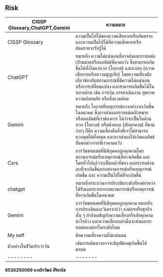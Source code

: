## Risk
| CISSP Glossary,ChatGPT,Gemini  | ความหมาย              |
|------------|------------|
| CISSP Glossary |ความเป็นไปได้ของความเสียหายหรืออันตรายและความเป็นไปได้ที่ความเสียหายหรืออันตรายจะรับรู้ได้|
| ChatGPT |  หมายถึง ความไม่แน่นอนที่อาจส่งผลกระทบต่อเป้าหมายหรือผลลัพธ์ที่คาดหวัง ซึ่งสามารถเกิดขึ้นได้ทั้งในแง่บวก (โอกาส) และแง่ลบ (ความเสียหายหรือความสูญเสีย) โดยความเสี่ยงมักเกี่ยวข้องกับสถานการณ์ที่มีความไม่แน่นอนหรือการเปลี่ยนแปลง และสามารถเกิดขึ้นได้ในหลายด้าน เช่น การเงิน การดำเนินงาน สุขภาพ ความปลอดภัย หรือสิ่งแวดล้อม |
| Gemini |หมายถึง โอกาสที่เหตุการณ์บางอย่างจะเกิดขึ้นในอนาคต ซึ่งอาจส่งผลกระทบต่อเป้าหมายหรือผลลัพธ์ที่เราต้องการ ไม่ว่าจะเป็นในด้านบวก (โอกาส) หรือด้านลบ (ภัยคุกคาม) ก็ตามง่ายๆ ก็คือ ความเสี่ยงคือสิ่งที่เราไม่สามารถควบคุมได้ทั้งหมด และอาจส่งผลให้เกิดผลลัพธ์ที่แตกต่างจากที่เราคาดหวัง| 
| Csrs | การวัดขอบเขตที่นิติบุคคลถูกคุกคามโดยสถานการณ์หรือเหตุการณ์ที่อาจเกิดขึ้น และโดยทั่วไปแล้วจะเป็นหน้าที่ของ ผลกระทบด้านลบที่จะเกิดขึ้นหากสถานการณ์หรือเหตุการณ์เกิดขึ้น และ ความเป็นไปได้ที่จะเกิดขึ้น|
|chatgpt| หมายถึงกระบวนการประเมินระดับที่องค์กรอาจได้รับผลกระทบจากสถานการณ์หรือเหตุการณ์ที่อาจเกิดขึ้นในอนาคต|
|Gemini| การวัดขอบเขตที่นิติบุคคลถูกคุกคาม หมายถึง การประเมินและวิเคราะห์ว่า องค์กรหรือธุรกิจนั้น ๆ กำลังเผชิญกับความเสี่ยงหรือภัยคุกคามอะไรบ้าง และความเสี่ยงเหล่านั้นจะส่งผลกระทบต่อองค์กรในระดับไหน |
| My self | คือความเสี่ยงความไม่เเน่นอน | 
|ตัวอย่างในชีวิตประจำวัน |เช่นการเดินทางอาจจะมีอุบัติเหตุเกิดขึ้นได้ตลอด|
| -------- | ------- |
#### 6530250069 นายถิรวัฒน์ ศิริพานิช
